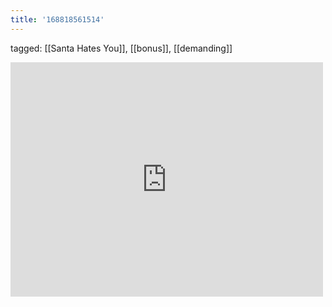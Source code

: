 ```yaml
---
title: '168818561514'
---
```

tagged: [[Santa Hates You]], [[bonus]], [[demanding]]
<iframe allow="accelerometer; autoplay; clipboard-write; encrypted-media; gyroscope; picture-in-picture" allowfullscreen="" frameborder="0" height="375" id="youtube_iframe" src="https://www.youtube.com/embed/7der_AfzC_0?feature=oembed&amp;enablejsapi=1&amp;origin=https://safe.txmblr.com&amp;wmode=opaque" width="500"></iframe>